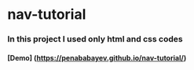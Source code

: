 # nav-tutorial
### In this project I used only html and css codes
#### [Demo] (https://penababayev.github.io/nav-tutorial/) 
